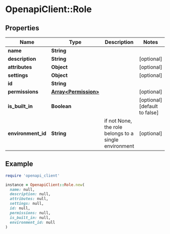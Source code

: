 # OpenapiClient::Role

## Properties

| Name | Type | Description | Notes |
| ---- | ---- | ----------- | ----- |
| **name** | **String** |  |  |
| **description** | **String** |  | [optional] |
| **attributes** | **Object** |  | [optional] |
| **settings** | **Object** |  | [optional] |
| **id** | **String** |  |  |
| **permissions** | [**Array&lt;Permission&gt;**](Permission.md) |  | [optional] |
| **is_built_in** | **Boolean** |  | [optional][default to false] |
| **environment_id** | **String** | if not None, the role belongs to a single environment | [optional] |

## Example

```ruby
require 'openapi_client'

instance = OpenapiClient::Role.new(
  name: null,
  description: null,
  attributes: null,
  settings: null,
  id: null,
  permissions: null,
  is_built_in: null,
  environment_id: null
)
```

